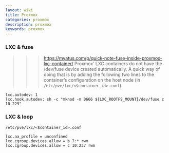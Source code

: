 ```yaml
---
layout: wiki
title: Proxmox
categories: proxmox
description: proxmox
keywords: proxmox
---
```


### LXC & fuse
>>> https://myatus.com/p/quick-note-fuse-inside-proxmox-lxc-container/
Proxmox’ LXC containers do not have the /dev/fuse device created automatically.
A quick way of doing that is by adding the following two lines to the container’s configuration on the host node (in `/etc/pve/lxc/<$container_id>.conf`):
```
lxc.autodev: 1
lxc.hook.autodev: sh -c "mknod -m 0666 ${LXC_ROOTFS_MOUNT}/dev/fuse c 10 229"
```

### LXC & loop
`/etc/pve/lxc/<$container_id>.conf`
```
lxc.aa_profile = unconfined
lxc.cgroup.devices.allow = b 7:* rwm
lxc.cgroup.devices.allow = c 10:237 rwm
```